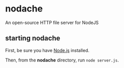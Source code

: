 # nodache

An open-source HTTP file server for NodeJS

## starting nodache

First, be sure you have [Node.js](http://nodejs.org/) installed.

Then, from the **nodache** directory, run `node server.js`.
